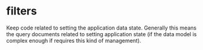 # filters

Keep code related to setting the application data state. Generally this means the query documents related to setting application state (if the data model is complex enough if requires this kind of management).